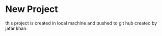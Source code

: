 # New Project
this project is created in local machine and pushed to git hub
created by jafar khan.
